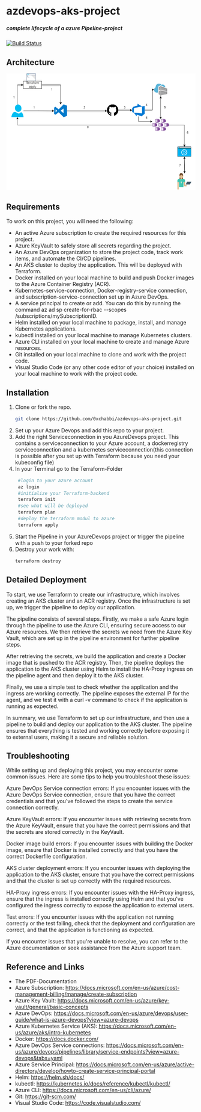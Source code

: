 # azdevops-aks-project

##### complete lifecycle of a azure Pipeline-project
[![Build Status](https://dev.azure.com/bchabbi/Space%20Game%20-%20web%20-%20Pipeline/_apis/build/status%2F0xchabbi.azdevops-aks-project?branchName=main)](https://dev.azure.com/bchabbi/Space%20Game%20-%20web%20-%20Pipeline/_build/latest?definitionId=22&branchName=main)

## Architecture

<img src="azdevops-aks-project.drawio.png" alt="Project-Architecture">


## Requirements

To work on this project, you will need the following:

- An active Azure subscription to create the required resources for this project.
- Azure KeyVault to safely store all secrets regarding the project.
- An Azure DevOps organization to store the project code, track work items, and automate the CI/CD pipelines.
- An AKS cluster to deploy the application. This will be deployed with Terraform.
- Docker installed on your local machine to build and push Docker images to the Azure Container Registry (ACR).
- Kubernetes-service-connection, Docker-registry-service connection, and subscription-service-connection set up in Azure DevOps.
- A service principal to create or add. You can do this by running the command az ad sp create-for-rbac --scopes /subscriptions/mySubscriptionID.
- Helm installed on your local machine to package, install, and manage Kubernetes applications.
- kubectl installed on your local machine to manage Kubernetes clusters.
- Azure CLI installed on your local machine to create and manage Azure resources.
- Git installed on your local machine to clone and work with the project code.
- Visual Studio Code (or any other code editor of your choice) installed on your local machine to work with the project code.

## Installation 
1. Clone or fork the repo.
   ```bash 
   git clone https://github.com/0xchabbi/azdevops-aks-project.git
   ```
2. Set up your Azure Devops and add this repo to your project.
3. Add the right Serviceconnection in you AzureDevops project. This contains a serviceconnection to your Azure account, a dockerregistry serviceconnection and a kubernetes serviceconnection(this connection is possible after you set up with Terraform because you need your kubeconfig file)
4. In your Terminal go to the Terraform-Folder
   ```bash
    #login to your azure account
    az login
    #initialize your Terraform-backend
    terraform init
    #see what will be deployed
    terraform plan
    #deploy the terraform modul to azure
    terraform apply
    ```
5. Start the Pipeline in your AzureDevops project or trigger the pipeline with a push to your forked repo
6. Destroy your work with:
   ```bash
   terraform destroy
   ```
## Detailed Deployment

To start, we use Terraform to create our infrastructure, which involves creating an AKS cluster and an ACR registry. Once the infrastructure is set up, we trigger the pipeline to deploy our application.

The pipeline consists of several steps. Firstly, we make a safe Azure login through the pipeline to use the Azure CLI, ensuring secure access to our Azure resources. We then retrieve the secrets we need from the Azure Key Vault, which are set up in the pipeline environment for further pipeline steps.

After retrieving the secrets, we build the application and create a Docker image that is pushed to the ACR registry. Then, the pipeline deploys the application to the AKS cluster using Helm to install the HA-Proxy ingress on the pipeline agent and then deploy it to the AKS cluster.

Finally, we use a simple test to check whether the application and the ingress are working correctly. The pipeline exposes the external IP for the agent, and we test it with a curl -v command to check if the application is running as expected.

In summary, we use Terraform to set up our infrastructure, and then use a pipeline to build and deploy our application to the AKS cluster. The pipeline ensures that everything is tested and working correctly before exposing it to external users, making it a secure and reliable solution.

## Troubleshooting

While setting up and deploying this project, you may encounter some common issues. Here are some tips to help you troubleshoot these issues:

Azure DevOps Service connection errors: If you encounter issues with the Azure DevOps Service connection, ensure that you have the correct credentials and that you've followed the steps to create the service connection correctly.

Azure KeyVault errors: If you encounter issues with retrieving secrets from the Azure KeyVault, ensure that you have the correct permissions and that the secrets are stored correctly in the KeyVault.

Docker image build errors: If you encounter issues with building the Docker image, ensure that Docker is installed correctly and that you have the correct Dockerfile configuration.

AKS cluster deployment errors: If you encounter issues with deploying the application to the AKS cluster, ensure that you have the correct permissions and that the cluster is set up correctly with the required resources.

HA-Proxy ingress errors: If you encounter issues with the HA-Proxy ingress, ensure that the ingress is installed correctly using Helm and that you've configured the ingress correctly to expose the application to external users.

Test errors: If you encounter issues with the application not running correctly or the test failing, check that the deployment and configuration are correct, and that the application is functioning as expected.

If you encounter issues that you're unable to resolve, you can refer to the Azure documentation or seek assistance from the Azure support team.

## Reference and Links

- The PDF-Documentation
- Azure Subscription: 
  https://docs.microsoft.com/en-us/azure/cost-management-billing/manage/create-subscription
- Azure Key Vault:
  https://docs.microsoft.com/en-us/azure/key-vault/general/basic-concepts
- Azure DevOps:
  https://docs.microsoft.com/en-us/azure/devops/user-guide/what-is-azure-devops?view=azure-devops
- Azure Kubernetes Service (AKS):
  https://docs.microsoft.com/en-us/azure/aks/intro-kubernetes
- Docker:
  https://docs.docker.com/
- Azure DevOps Service connections:
  https://docs.microsoft.com/en-us/azure/devops/pipelines/library/service-endpoints?view=azure-devops&tabs=yaml
- Azure Service Principal:
  https://docs.microsoft.com/en-us/azure/active-directory/develop/howto-create-service-principal-portal
- Helm:
  https://helm.sh/docs/
- kubectl:
  https://kubernetes.io/docs/reference/kubectl/kubectl/
- Azure CLI:
  https://docs.microsoft.com/en-us/cli/azure/
- Git:
  https://git-scm.com/
- Visual Studio Code:
  https://code.visualstudio.com/